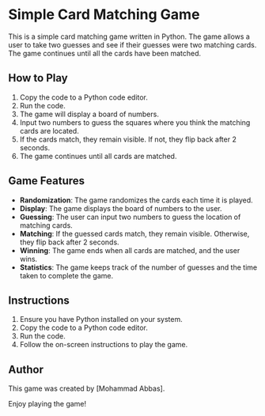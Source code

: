 # Simple Card Matching Game

This is a simple card matching game written in Python. The game allows a user to take two guesses and see if their guesses were two matching cards. The game continues until all the cards have been matched.

## How to Play

1. Copy the code to a Python code editor.
2. Run the code.
3. The game will display a board of numbers.
4. Input two numbers to guess the squares where you think the matching cards are located.
5. If the cards match, they remain visible. If not, they flip back after 2 seconds.
6. The game continues until all cards are matched.

## Game Features

- **Randomization**: The game randomizes the cards each time it is played.
- **Display**: The game displays the board of numbers to the user.
- **Guessing**: The user can input two numbers to guess the location of matching cards.
- **Matching**: If the guessed cards match, they remain visible. Otherwise, they flip back after 2 seconds.
- **Winning**: The game ends when all cards are matched, and the user wins.
- **Statistics**: The game keeps track of the number of guesses and the time taken to complete the game.

## Instructions

1. Ensure you have Python installed on your system.
2. Copy the code to a Python code editor.
3. Run the code.
4. Follow the on-screen instructions to play the game.

## Author

This game was created by [Mohammad Abbas].

Enjoy playing the game!
